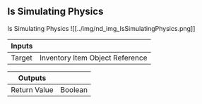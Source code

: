 ## Is Simulating Physics
Is Simulating Physics
![[../img/nd_img_IsSimulatingPhysics.png]]

|Inputs||
|--|--|
| Target | Inventory Item Object Reference |

|Outputs||
|--|--|
| Return Value | Boolean |

